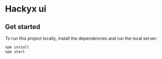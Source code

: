 # Hackyx ui

## Get started

To run this project locally, install the dependencies and run the local server:

```sh
npm install
npm start
```
